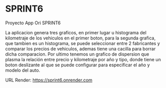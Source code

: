 # SPRINT6
Proyecto App Ori SPRINT6

La aplicacion genera tres graficos, en primer lugar u histograma del kilometraje de los vehiculos en el primer boton, para la segunda grafica, que tambien es un histograma, se puede seleccionar entre 2 fabricantes y comparar los precios de vehiculos, ademas tiene una cacilla para borrar dicha comparacion. Por ultimo tenemos un grafico de dispersion que plasma la relación entre precio y kilometraje por año y tipo, donde tiene un boton deslizante al que se puede configurar para especificar el año y modelo del auto.

URL Render: https://sprint6.onrender.com
